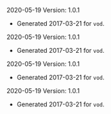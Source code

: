 2020-05-19 Version: 1.0.1
- Generated 2017-03-21 for `vod`.

2020-05-19 Version: 1.0.1
- Generated 2017-03-21 for `vod`.

2020-05-19 Version: 1.0.1
- Generated 2017-03-21 for `vod`.

2020-05-19 Version: 1.0.1
- Generated 2017-03-21 for `vod`.

